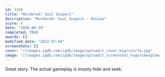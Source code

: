 ```yaml
---
id: 3188
title: "Murdered: Soul Suspect"
description: "Murdered: Soul Suspect - Review"
score: 8
date: "2020-08-19"
completed: TRUE
awards: []
modified_date: "2022-07-04"
screenshots: []
cover: "//images.igdb.com/igdb/image/upload/t_cover_big/co1r7a.jpg"
image: "//images.igdb.com/igdb/image/upload/t_screenshot_huge/cmwxqtawxope2ainripy.jpg"
---
```

Great story. The actual gameplay is mostly hide and seek.